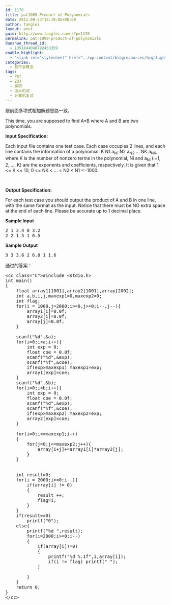 ```yaml
---
id: 1170
title: pat1009—Product of Polynomials
date: 2011-09-24T14:19:05+00:00
author: tanglei
layout: post
guid: http://www.tanglei.name/?p=1170
permalink: pat-1009-product-of-polynomials
duoshuo_thread_id:
  - 1351844048792453359
enable_highlight:
  - '<link rel="stylesheet" href="../wp-content/blogresources/highlightconfig/highlight.default.min.css"><script src="../wp-content/blogresources/highlightconfig/jquery-2.1.4.min.js"></script><script src="../wp-content/blogresources/highlightconfig/enable_highlight.js"></script>'
categories:
  - 我不会算法
tags:
  - PAT
  - ZOJ
  - 保研
  - 浙大机试
  - 计算机复试
---
```

跟前面多项式相加解题思路一致。

This time, you are supposed to find A*B where A and B are two polynomials.

**Input Specification:**

Each input file contains one test case. Each case occupies 2 lines, and each line contains the information of a polynomial: K N1 a<sub>N1</sub> N2 a<sub>N2</sub> &#8230; NK a<sub>NK</sub>, where K is the number of nonzero terms in the polynomial, Ni and a<sub>Ni</sub> (i=1, 2, &#8230;, K) are the exponents and coefficients, respectively. It is given that 1 <= K <= 10, 0 <= NK < &#8230; < N2 < N1 <=1000.

&nbsp;

**Output Specification:**

For each test case you should output the product of A and B in one line, with the same format as the input. Notice that there must be NO extra space at the end of each line. Please be accurate up to 1 decimal place.

**Sample Input**

<pre>2 1 2.4 0 3.2
2 2 1.5 1 0.5</pre>

**Sample Output**

<pre>3 3 3.6 2 6.0 1 1.6</pre>

通过的答案： 

<pre>&lt;cc class="C">#include &lt;stdio.h>
int main()
{
	float array1[1001],array2[1001],array[2002];
	int a,b,i,j,maxexp1=0,maxexp2=0;
	int flag;
	for(i = 1000,j=2000;i>=0,j>=0;i--,j--){
		array1[i]=0.0f;
		array2[i]=0.0f;
		array[j]=0.0f;
	}

	scanf("%d",&#038;a);
	for(i=0;i&lt;a;i++){
		int exp = 0;
		float coe = 0.0f;
		scanf("%d",&#038;exp);
		scanf("%f",&#038;coe);
		if(exp>maxexp1) maxexp1=exp;
		array1[exp]=coe;
	}
	scanf("%d",&#038;b);
	for(i=0;i&lt;b;i++){
		int exp = 0;
		float coe = 0.0f;
		scanf("%d",&#038;exp);
		scanf("%f",&#038;coe);
		if(exp>maxexp2) maxexp2=exp;
		array2[exp]=coe;
	}

	for(i=0;i&lt;=maxexp1;i++)
	{
		for(j=0;j&lt;=maxexp2;j++){
			array[i+j]+=array1[i]*array2[j];
		}
	}
	

	int result=0;
	for(i = 2000;i>=0;i--){
		if(array[i] != 0)
		{
			result ++;
			flag=i;
		}
	}
	if(result==0)
		printf("0");
	else{
		printf("%d ",result);
		for(i=2000;i>=0;i--)
		{
			if(array[i]!=0)
			{
				printf("%d %.1f",i,array[i]);
				if(i != flag) printf(" ");
			}
			
		}
	}
	return 0;
}
&lt;/cc></pre>
